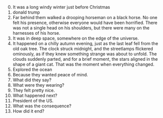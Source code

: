 0. It was a long windy winter just before Christmas
1. donald trump
2. Far behind them walked a drooping horseman on a black horse. No one felt his presence, otherwise everyone would have been horrified. There was not a single head on his shoulders, but there were many on the harnesses of his horse.
3. It was in deep space, somewhere on the edge of the universe.
4. It happened on a chilly autumn evening, just as the last leaf fell from the old oak tree. The clock struck midnight, and the streetlamps flickered ominously, as if they knew something strange was about to unfold. The clouds suddenly parted, and for a brief moment, the stars aligned in the shape of a giant cat. That was the moment when everything changed.
5. Explored the ocean
6. Because they wanted peace of mind.
7. What did they say?
8. What were they wearing?
9. They felt pretty nice.
10. What happened next?
11. President of the US.
12. What was the consequence?
13. How did it end?
